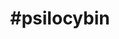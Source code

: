 ---
title: "#psilocybin"
hashtag: "psilocybin"
linked:
  - _hashtags/psilocin.md
tags:
  - Schedule I
  - Psychedelic
  - Drug
---